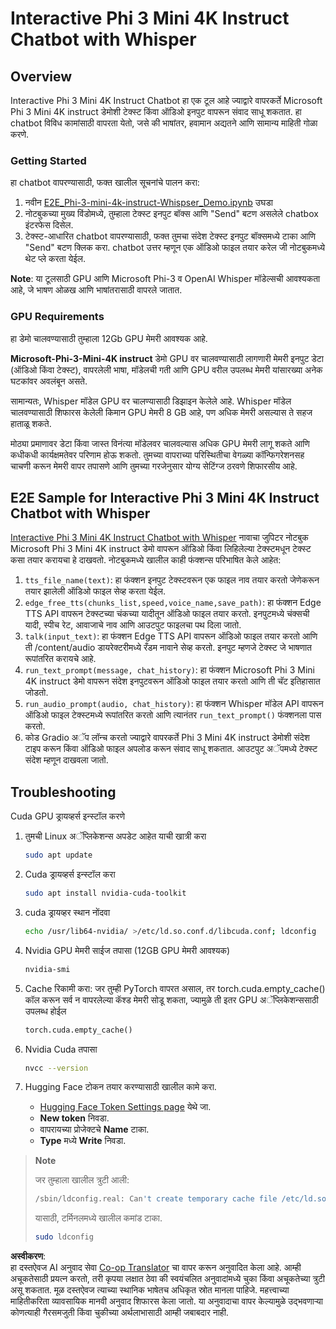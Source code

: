 <!--
CO_OP_TRANSLATOR_METADATA:
{
  "original_hash": "006e8cf75211d3297f24e1b22e38955f",
  "translation_date": "2025-05-09T18:29:29+00:00",
  "source_file": "md/02.Application/01.TextAndChat/Phi3/E2E_Phi-3-mini_with_whisper.md",
  "language_code": "mr"
}
-->
# Interactive Phi 3 Mini 4K Instruct Chatbot with Whisper

## Overview

Interactive Phi 3 Mini 4K Instruct Chatbot हा एक टूल आहे ज्याद्वारे वापरकर्ते Microsoft Phi 3 Mini 4K instruct डेमोशी टेक्स्ट किंवा ऑडिओ इनपुट वापरून संवाद साधू शकतात. हा chatbot विविध कामांसाठी वापरता येतो, जसे की भाषांतर, हवामान अद्यतने आणि सामान्य माहिती गोळा करणे.

### Getting Started

हा chatbot वापरण्यासाठी, फक्त खालील सूचनांचे पालन करा:

1. नवीन [E2E_Phi-3-mini-4k-instruct-Whispser_Demo.ipynb](https://github.com/microsoft/Phi-3CookBook/blob/main/code/06.E2E/E2E_Phi-3-mini-4k-instruct-Whispser_Demo.ipynb) उघडा
2. नोटबुकच्या मुख्य विंडोमध्ये, तुम्हाला टेक्स्ट इनपुट बॉक्स आणि "Send" बटण असलेले chatbox इंटरफेस दिसेल.
3. टेक्स्ट-आधारित chatbot वापरण्यासाठी, फक्त तुमचा संदेश टेक्स्ट इनपुट बॉक्समध्ये टाका आणि "Send" बटण क्लिक करा. chatbot उत्तर म्हणून एक ऑडिओ फाइल तयार करेल जी नोटबुकमध्ये थेट प्ले करता येईल.

**Note**: या टूलसाठी GPU आणि Microsoft Phi-3 व OpenAI Whisper मॉडेल्सची आवश्यकता आहे, जे भाषण ओळख आणि भाषांतरासाठी वापरले जातात.

### GPU Requirements

हा डेमो चालवण्यासाठी तुम्हाला 12Gb GPU मेमरी आवश्यक आहे.

**Microsoft-Phi-3-Mini-4K instruct** डेमो GPU वर चालवण्यासाठी लागणारी मेमरी इनपुट डेटा (ऑडिओ किंवा टेक्स्ट), वापरलेली भाषा, मॉडेलची गती आणि GPU वरील उपलब्ध मेमरी यांसारख्या अनेक घटकांवर अवलंबून असते.

सामान्यतः, Whisper मॉडेल GPU वर चालण्यासाठी डिझाइन केलेले आहे. Whisper मॉडेल चालवण्यासाठी शिफारस केलेली किमान GPU मेमरी 8 GB आहे, पण अधिक मेमरी असल्यास ते सहज हाताळू शकते.

मोठ्या प्रमाणावर डेटा किंवा जास्त विनंत्या मॉडेलवर चालवल्यास अधिक GPU मेमरी लागू शकते आणि कधीकधी कार्यक्षमतेवर परिणाम होऊ शकतो. तुमच्या वापराच्या परिस्थितीचा वेगळ्या कॉन्फिगरेशनसह चाचणी करून मेमरी वापर तपासणे आणि तुमच्या गरजेनुसार योग्य सेटिंग्ज ठरवणे शिफारसीय आहे.

## E2E Sample for Interactive Phi 3 Mini 4K Instruct Chatbot with Whisper

[Interactive Phi 3 Mini 4K Instruct Chatbot with Whisper](https://github.com/microsoft/Phi-3CookBook/blob/main/code/06.E2E/E2E_Phi-3-mini-4k-instruct-Whispser_Demo.ipynb) नावाचा जुपिटर नोटबुक Microsoft Phi 3 Mini 4K instruct डेमो वापरून ऑडिओ किंवा लिहिलेल्या टेक्स्टमधून टेक्स्ट कसा तयार करायचा हे दाखवतो. नोटबुकमध्ये खालील काही फंक्शन्स परिभाषित केले आहेत:

1. `tts_file_name(text)`: हा फंक्शन इनपुट टेक्स्टवरून एक फाइल नाव तयार करतो जेणेकरून तयार झालेली ऑडिओ फाइल सेव्ह करता येईल.
1. `edge_free_tts(chunks_list,speed,voice_name,save_path)`: हा फंक्शन Edge TTS API वापरून टेक्स्टच्या चंकच्या यादीतून ऑडिओ फाइल तयार करतो. इनपुटमध्ये चंक्सची यादी, स्पीच रेट, आवाजाचे नाव आणि आउटपुट फाइलचा पथ दिला जातो.
1. `talk(input_text)`: हा फंक्शन Edge TTS API वापरून ऑडिओ फाइल तयार करतो आणि ती /content/audio डायरेक्टरीमध्ये रँडम नावाने सेव्ह करतो. इनपुट म्हणजे टेक्स्ट जे भाषणात रूपांतरित करायचे आहे.
1. `run_text_prompt(message, chat_history)`: हा फंक्शन Microsoft Phi 3 Mini 4K instruct डेमो वापरून संदेश इनपुटवरून ऑडिओ फाइल तयार करतो आणि ती चॅट इतिहासात जोडतो.
1. `run_audio_prompt(audio, chat_history)`: हा फंक्शन Whisper मॉडेल API वापरून ऑडिओ फाइल टेक्स्टमध्ये रूपांतरित करतो आणि त्यानंतर `run_text_prompt()` फंक्शनला पास करतो.
1. कोड Gradio अॅप लॉन्च करतो ज्याद्वारे वापरकर्ते Phi 3 Mini 4K instruct डेमोशी संदेश टाइप करून किंवा ऑडिओ फाइल अपलोड करून संवाद साधू शकतात. आउटपुट अॅपमध्ये टेक्स्ट संदेश म्हणून दाखवला जातो.

## Troubleshooting

Cuda GPU ड्रायव्हर्स इन्स्टॉल करणे

1. तुमची Linux अॅप्लिकेशन्स अपडेट आहेत याची खात्री करा

    ```bash
    sudo apt update
    ```

1. Cuda ड्रायव्हर्स इन्स्टॉल करा

    ```bash
    sudo apt install nvidia-cuda-toolkit
    ```

1. cuda ड्रायव्हर स्थान नोंदवा

    ```bash
    echo /usr/lib64-nvidia/ >/etc/ld.so.conf.d/libcuda.conf; ldconfig
    ```

1. Nvidia GPU मेमरी साईज तपासा (12GB GPU मेमरी आवश्यक)

    ```bash
    nvidia-smi
    ```

1. Cache रिकामी करा: जर तुम्ही PyTorch वापरत असाल, तर torch.cuda.empty_cache() कॉल करून सर्व न वापरलेल्या कॅश्ड मेमरी सोडू शकता, ज्यामुळे ती इतर GPU अॅप्लिकेशन्ससाठी उपलब्ध होईल

    ```python
    torch.cuda.empty_cache() 
    ```

1. Nvidia Cuda तपासा

    ```bash
    nvcc --version
    ```

1. Hugging Face टोकन तयार करण्यासाठी खालील कामे करा.

    - [Hugging Face Token Settings page](https://huggingface.co/settings/tokens?WT.mc_id=aiml-137032-kinfeylo) येथे जा.
    - **New token** निवडा.
    - वापरायच्या प्रोजेक्टचे **Name** टाका.
    - **Type** मध्ये **Write** निवडा.

> **Note**
>
> जर तुम्हाला खालील त्रुटी आली:
>
> ```bash
> /sbin/ldconfig.real: Can't create temporary cache file /etc/ld.so.cache~: Permission denied 
> ```
>
> यासाठी, टर्मिनलमध्ये खालील कमांड टाका.
>
> ```bash
> sudo ldconfig
> ```

**अस्वीकरण**:  
हा दस्तऐवज AI अनुवाद सेवा [Co-op Translator](https://github.com/Azure/co-op-translator) चा वापर करून अनुवादित केला आहे. आम्ही अचूकतेसाठी प्रयत्न करतो, तरी कृपया लक्षात ठेवा की स्वयंचलित अनुवादांमध्ये चुका किंवा अचूकतेच्या त्रुटी असू शकतात. मूळ दस्तऐवज त्याच्या स्थानिक भाषेतच अधिकृत स्रोत मानला पाहिजे. महत्त्वाच्या माहितीकरिता व्यावसायिक मानवी अनुवाद शिफारस केला जातो. या अनुवादाचा वापर केल्यामुळे उद्भवणाऱ्या कोणत्याही गैरसमजुती किंवा चुकीच्या अर्थलाभासाठी आम्ही जबाबदार नाही.